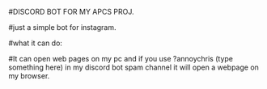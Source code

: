 #DISCORD BOT FOR MY APCS PROJ.

#just a simple bot for instagram.

#what it can do:

#It can open web pages on my pc and if you use ?annoychris (type something here) in my discord bot spam channel it will open a webpage on my browser.
